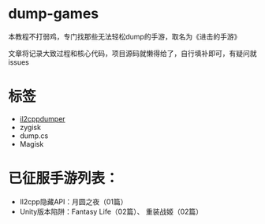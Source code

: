 # dump-games

本教程不打弱鸡，专门找那些无法轻松dump的手游，取名为《进击的手游》

文章将记录大致过程和核心代码，项目源码就懒得给了，自行填补即可，有疑问就issues

# 标签
* [il2cppdumper](https://github.com/Perfare/Zygisk-Il2CppDumper) 
* zygisk 
* dump.cs
* Magisk

# 已征服手游列表：
* Il2cpp隐藏API：月圆之夜（01篇）
* Unity版本陷阱：Fantasy Life（02篇）、  重装战姬（02篇）
